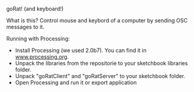 goRat! (and keyboard!)

What is this?
Control mouse and keybord of a computer by sending OSC messages to it.

Running with Processing:
- Install Processing (we used 2.0b7). You can find it in www.processing.org.
- Unpack the libraries from the repositorie to your sketchbook libraries folder.
- Unpack "goRatClient" and "goRatServer" to your sketchbook folder.
- Open Processing and run it or export application
